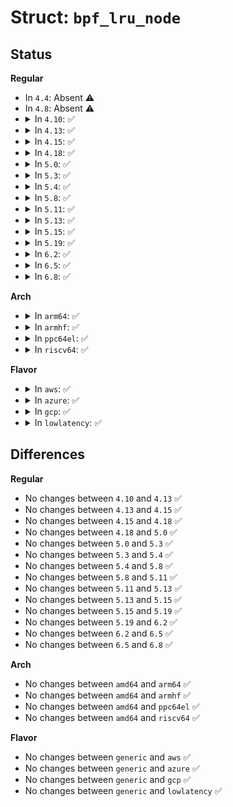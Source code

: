 # Struct: <code>bpf_lru_node</code>

## Status
<b>Regular</b>
<ul>
<li>
In <code>4.4</code>: Absent ⚠️
</li>
<li>
In <code>4.8</code>: Absent ⚠️
</li>
<li>
<details>
<summary>In <code>4.10</code>: ✅</summary>

```c
struct bpf_lru_node {
    struct list_head list;
    u16 cpu;
    u8 type;
    u8 ref;
};
```
</details>
</li>
<li>
<details>
<summary>In <code>4.13</code>: ✅</summary>

```c
struct bpf_lru_node {
    struct list_head list;
    u16 cpu;
    u8 type;
    u8 ref;
};
```
</details>
</li>
<li>
<details>
<summary>In <code>4.15</code>: ✅</summary>

```c
struct bpf_lru_node {
    struct list_head list;
    u16 cpu;
    u8 type;
    u8 ref;
};
```
</details>
</li>
<li>
<details>
<summary>In <code>4.18</code>: ✅</summary>

```c
struct bpf_lru_node {
    struct list_head list;
    u16 cpu;
    u8 type;
    u8 ref;
};
```
</details>
</li>
<li>
<details>
<summary>In <code>5.0</code>: ✅</summary>

```c
struct bpf_lru_node {
    struct list_head list;
    u16 cpu;
    u8 type;
    u8 ref;
};
```
</details>
</li>
<li>
<details>
<summary>In <code>5.3</code>: ✅</summary>

```c
struct bpf_lru_node {
    struct list_head list;
    u16 cpu;
    u8 type;
    u8 ref;
};
```
</details>
</li>
<li>
<details>
<summary>In <code>5.4</code>: ✅</summary>

```c
struct bpf_lru_node {
    struct list_head list;
    u16 cpu;
    u8 type;
    u8 ref;
};
```
</details>
</li>
<li>
<details>
<summary>In <code>5.8</code>: ✅</summary>

```c
struct bpf_lru_node {
    struct list_head list;
    u16 cpu;
    u8 type;
    u8 ref;
};
```
</details>
</li>
<li>
<details>
<summary>In <code>5.11</code>: ✅</summary>

```c
struct bpf_lru_node {
    struct list_head list;
    u16 cpu;
    u8 type;
    u8 ref;
};
```
</details>
</li>
<li>
<details>
<summary>In <code>5.13</code>: ✅</summary>

```c
struct bpf_lru_node {
    struct list_head list;
    u16 cpu;
    u8 type;
    u8 ref;
};
```
</details>
</li>
<li>
<details>
<summary>In <code>5.15</code>: ✅</summary>

```c
struct bpf_lru_node {
    struct list_head list;
    u16 cpu;
    u8 type;
    u8 ref;
};
```
</details>
</li>
<li>
<details>
<summary>In <code>5.19</code>: ✅</summary>

```c
struct bpf_lru_node {
    struct list_head list;
    u16 cpu;
    u8 type;
    u8 ref;
};
```
</details>
</li>
<li>
<details>
<summary>In <code>6.2</code>: ✅</summary>

```c
struct bpf_lru_node {
    struct list_head list;
    u16 cpu;
    u8 type;
    u8 ref;
};
```
</details>
</li>
<li>
<details>
<summary>In <code>6.5</code>: ✅</summary>

```c
struct bpf_lru_node {
    struct list_head list;
    u16 cpu;
    u8 type;
    u8 ref;
};
```
</details>
</li>
<li>
<details>
<summary>In <code>6.8</code>: ✅</summary>

```c
struct bpf_lru_node {
    struct list_head list;
    u16 cpu;
    u8 type;
    u8 ref;
};
```
</details>
</li>
</ul>
<b>Arch</b>
<ul>
<li>
<details>
<summary>In <code>arm64</code>: ✅</summary>

```c
struct bpf_lru_node {
    struct list_head list;
    u16 cpu;
    u8 type;
    u8 ref;
};
```
</details>
</li>
<li>
<details>
<summary>In <code>armhf</code>: ✅</summary>

```c
struct bpf_lru_node {
    struct list_head list;
    u16 cpu;
    u8 type;
    u8 ref;
};
```
</details>
</li>
<li>
<details>
<summary>In <code>ppc64el</code>: ✅</summary>

```c
struct bpf_lru_node {
    struct list_head list;
    u16 cpu;
    u8 type;
    u8 ref;
};
```
</details>
</li>
<li>
<details>
<summary>In <code>riscv64</code>: ✅</summary>

```c
struct bpf_lru_node {
    struct list_head list;
    u16 cpu;
    u8 type;
    u8 ref;
};
```
</details>
</li>
</ul>
<b>Flavor</b>
<ul>
<li>
<details>
<summary>In <code>aws</code>: ✅</summary>

```c
struct bpf_lru_node {
    struct list_head list;
    u16 cpu;
    u8 type;
    u8 ref;
};
```
</details>
</li>
<li>
<details>
<summary>In <code>azure</code>: ✅</summary>

```c
struct bpf_lru_node {
    struct list_head list;
    u16 cpu;
    u8 type;
    u8 ref;
};
```
</details>
</li>
<li>
<details>
<summary>In <code>gcp</code>: ✅</summary>

```c
struct bpf_lru_node {
    struct list_head list;
    u16 cpu;
    u8 type;
    u8 ref;
};
```
</details>
</li>
<li>
<details>
<summary>In <code>lowlatency</code>: ✅</summary>

```c
struct bpf_lru_node {
    struct list_head list;
    u16 cpu;
    u8 type;
    u8 ref;
};
```
</details>
</li>
</ul>

## Differences
<b>Regular</b>
<ul>
<li>
No changes between <code>4.10</code> and <code>4.13</code> ✅
</li>
<li>
No changes between <code>4.13</code> and <code>4.15</code> ✅
</li>
<li>
No changes between <code>4.15</code> and <code>4.18</code> ✅
</li>
<li>
No changes between <code>4.18</code> and <code>5.0</code> ✅
</li>
<li>
No changes between <code>5.0</code> and <code>5.3</code> ✅
</li>
<li>
No changes between <code>5.3</code> and <code>5.4</code> ✅
</li>
<li>
No changes between <code>5.4</code> and <code>5.8</code> ✅
</li>
<li>
No changes between <code>5.8</code> and <code>5.11</code> ✅
</li>
<li>
No changes between <code>5.11</code> and <code>5.13</code> ✅
</li>
<li>
No changes between <code>5.13</code> and <code>5.15</code> ✅
</li>
<li>
No changes between <code>5.15</code> and <code>5.19</code> ✅
</li>
<li>
No changes between <code>5.19</code> and <code>6.2</code> ✅
</li>
<li>
No changes between <code>6.2</code> and <code>6.5</code> ✅
</li>
<li>
No changes between <code>6.5</code> and <code>6.8</code> ✅
</li>
</ul>
<b>Arch</b>
<ul>
<li>
No changes between <code>amd64</code> and <code>arm64</code> ✅
</li>
<li>
No changes between <code>amd64</code> and <code>armhf</code> ✅
</li>
<li>
No changes between <code>amd64</code> and <code>ppc64el</code> ✅
</li>
<li>
No changes between <code>amd64</code> and <code>riscv64</code> ✅
</li>
</ul>
<b>Flavor</b>
<ul>
<li>
No changes between <code>generic</code> and <code>aws</code> ✅
</li>
<li>
No changes between <code>generic</code> and <code>azure</code> ✅
</li>
<li>
No changes between <code>generic</code> and <code>gcp</code> ✅
</li>
<li>
No changes between <code>generic</code> and <code>lowlatency</code> ✅
</li>
</ul>
